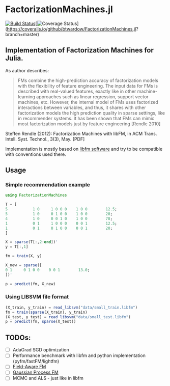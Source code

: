 # FactorizationMachines.jl

[![Build Status](https://travis-ci.org/btwardow/FactorizationMachines.jl.svg?branch=master)](https://travis-ci.org/btwardow/FactorizationMachines.jl)[![Coverage
Status](https://coveralls.io/repos/btwardow/FactorizationMachines.jl/badge.svg?branch=master&service=github)](https://coveralls.io/github/btwardow/FactorizationMachines.jl?
branch=master)

## Implementation of Factorization Machines for Julia.

As author describes:

> FMs combine the high-prediction accuracy of factorization models with the flexibility of feature engineering.
> The input data for FMs is described with real-valued features, exactly like in other machine-learning
> approaches such as linear regression, support vector machines, etc.
> However, the internal model of FMs uses factorized interactions between variables,
> and thus, it shares with other factorization models the high prediction quality in sparse settings,
> like in recommender systems. It has been shown that FMs can mimic most factorization
> models just by feature engineering [Rendle 2010]

Steffen Rendle (2012): Factorization Machines with libFM, in ACM Trans. Intell. Syst. Technol., 3(3), May. [PDF]

Implementation is mostly based on [libfm software](libfm.org) and try to be compatible with conventions used there.

## Usage

### Simple recommendation example

```julia
using FactorizationMachines

T = [
5           1 0     1 0 0 0    1 0 0        12.5;
5           1 0     0 1 0 0    1 0 0        20;
4           1 0     0 0 1 0    1 0 0        78;
1           0 1     1 0 0 0    0 0 1        12.5;
1           0 1     0 1 0 0    0 0 1        20;
]

X = sparse(T[:,2:end])'
y = T[:,1]

fm = train(X, y)

X_new = sparse([
0 1     0 1 0 0    0 0 1        13.0;
])'

p = predict(fm, X_new)
```

### Using LIBSVM file format

```julia
(X_train, y_train) = read_libsvm("data/small_train.libfm")
fm = train(sparse(X_train), y_train)
(X_test, y_test) = read_libsvm("data/small_test.libfm")
p = predict(fm, sparse(X_test))
```


## TODOs:
- [ ] AdaGrad SGD optimization
- [ ] Performance benchmark with libfm and python implementation (pyfm/fastFM/lightfm)
- [ ] [Field-Aware FM](http://www.csie.ntu.edu.tw/~r01922136/libffm)
- [ ] [Gaussian Process FM](http://www.ci.tuwien.ac.at/~alexis/Publications_files/gpfm-sigir14-draft.pdf)
- [ ] MCMC and ALS - just like in libfm
